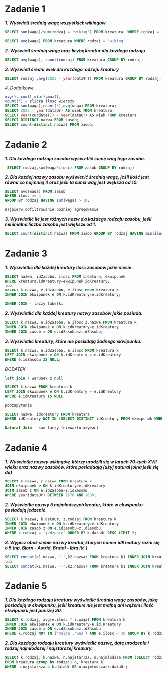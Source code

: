 # Zadanie 1

***1. Wyświetl średnią wagę wszystkich wikingów***
```sql
SELECT sum(waga)/sum(rodzaj = 'wiking') FROM kreatura  WHERE rodzaj = 'wiking';

SELECT avg(waga) FROM kreatura WHERE rodzaj = 'wiking'
```
***2. Wyświetl średnią wagę oraz liczbę kreatur dla każdego rodzaju***
```sql
SELECT avg(waga), count(rodzaj) FROM kreatura GROUP BY rodzaj;
```
***3. Wyświetl średni wiek dla każdego rodzaju kreatury***
```sql
SELECT rodzaj ,avg(2023 - year(dataUr)) FROM kreatura GROUP BY rodzaj;
```
*4. Dodatkowe*
```sql
avg(), sum(),min(),max(), 
count(*) = zlicza ilosc wierszy
SELECT sum(waga),count(*),avg(waga) FROM kreatura;
SELECT 2023 - year(dataUr) AS wiek FROM kreatura;
SELECT year(curdate()) - year(dataUr) AS wiek FROM kreatura
SELECT DISTINCT nazwa FROM zasob;
SELECT count(distinct nazwa) FROM zasob;
```
# Zadanie 2
***1. Dla każdego rodzaju zasobu wyświetlić sumę wag tego zasobu.***
```sql
 SELECT rodzaj,sum(waga*ilosc) FROM zasob GROUP BY rodzaj;
```
***2. Dla każdej nazwy zasobu wyświetlić średnią wagę, jeśli ilość jest równa co najmniej 4 oraz jeśli ta suma wag jest większa od 10.***
```sql
SELECT avg(waga) FROM zasob
WHERE ilosc >= 4
GROUP BY rodzaj HAVING sum(waga) > 10;

najpierw odfiltrowanie pozniej agregowanie
```
***3. Wyświetlić ile jest różnych nazw dla każdego rodzaju zasobu, jeśli minimalna liczba zasobu jest większa od 1.***
```sql
SELECT count(distinct nazwa) FROM zasob GROUP BY rodzaj HAVING min(ilosc) > 1;
```
# Zadanie 3 

***1. Wyświetlić dla każdej kreatury ilość zasobów jakie niesie.***
```sql
SELECT nazwa, idZasobu, ilosc FROM kreatura, ekwipunek
WHERE kreatura.idKreatury=ekwipunek.idKreatury;
lub
SELECT k.nazwa, e.idZasobu, e.ilosc FROM kreatura k
INNER JOIN ekwipunek e ON k.idKreatury=e.idKreatury;

INNER JOIN - laczy tabelki
```
***2. Wyświetlić dla każdej kreatury nazwy zasobów jakie posiada.***
```sql
SELECT k.nazwa, e.idZasobu, e.ilosc z.nazwa FROM kreatura k
INNER JOIN ekwipunek e ON k.idKreatury=e.idKreatury
INNER JOIN zasob z ON e.idZasobu=z.idZasobu;
```
***3. Wyświetlić kreatury, które nie posiadają żadnego ekwipunku.***
```sql
SELECT k.nazwa, e.idZasobu, e.ilosc FROM kreatura k
LEFT JOIN ekwipunek e ON k.idKreatury = e.idKreatury
WHERE e.idZasobu IS NULL;
```

*DODATEK*
```sql
left join + warunek z null

SELECT k.nazwa FROM kreatura k
LEFT JOIN ekwipunek e ON k.idKreatury = e.idKreatury
WHERE e.idKreatury IS NULL

podzapytanie

SELECT nazwa, idKreatury FROM kreatura
WHERE idKreatury NOT IN (SELECT DISTINCT idKreatury FROM ekwipunek WHERE idKreatury IS NOT NULL);

Natural Join - sam laczy (niewarto uzywac)
```

# Zadanie 4
***1. Wyświetlić nazwy wikingów, którzy urodzili się w latach 70-tych XVII wieku oraz nazwy zasobów, które posiadaają (użyj natural joina jeśli się da)***
```sql
SELECT k.nazwa, z.nazwa FROM kreatura k
JOIN ekwipunek e ON k.idKreatury=e.idKreatury
JOIN zasob z ON e.idZasobu=z.idZasobu
WHERE year(dataUr) BETWEEN 1670 AND 1680;
```
***2. Wyświetlić nazwy 5 najmłodszych kreatur, które w ekwipunku posiadają jedzenie.***
```sql
SELECT k.nazwa, k.dataUr, z.rodzaj FROM kreatura k
INNER JOIN ekwipunek e ON k.idKreatury=e.idKreatury
INNER JOIN zasob z ON e.idZasobu=z.idZasobu.
WHERE z.rodzaj = 'jedzenie' ORDER BY k.dataUr DESC LIMIT 5;
```
***3. Wypisz obok siebie nazwy kreatur, których numer idKreatury różni się o 5 (np. Bjorn - Astrid, Brutal - Ibra itd.)***
```sql
SELECT concat(k1.nazwa, '-',k2.nazwa) FROM kreatura k1 INNER JOIN kreatura k2 ON abs(k1.kreatury-k2.kreatury) = 5;
lub
SELECT concat(k1.nazwa, '-',k2.nazwa) FROM kreatura k1 INNER JOIN kreatura k2 ON k1.kreatury-k2.kreatury = 5;
```

# Zadanie 5
***1. Dla każdego rodzaju kreatury wyświetlić średnią wagę zasobów, jaką posiadają w ekwipunku, jeśli kreatura nie jest małpą ani wężem i ilość ekwipunku jest poniżej 30.***
```sql
SELECT k.rodzaj, avg(e.ilosc * z.waga) FROM kreatura k
INNER JOIN ekwipunek e ON k.idKreatury=e.id.Kreatury
INNER JOIN zasob z ON e.idZasobu=z.idZasobu
WHERE k.rodzaj NOT IN ('malpa','waz') AND e.ilosc < 30 GROUP BY k.rodzaj; 
```
***2. Dla każdego rodzaju kreatury wyświetlić nazwę, datę urodzenia i rodzaj najmłodszej i najstarszej kreatury.***
```sql
SELECT k.rodzaj, k.nazwa, n.najstarsza, n.najmlodsza FROM (SELECT rodzaj, min(dataUr) najstarsza, max(dataUr) najmlodsza
FROM kreatura group by rodzaj) n, kreatura k
WHERE n.najstarsza = k.dataUr OR n.najmlodsza=k.dataUr; 
```
